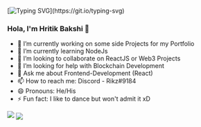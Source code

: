 [![Typing SVG](https://readme-typing-svg.herokuapp.com?color=%2336BCF7&size=40&vCenter=true&lines=Welcome+to+Hritik's+Github+Profile!)](https://git.io/typing-svg)

### Hola, I'm Hritik Bakshi 👋

- 🔭 I’m currently working on some side Projects for my Portfolio
- 🌱 I’m currently learning NodeJs
- 👯 I’m looking to collaborate on ReactJS or Web3 Projects
- 🤔 I’m looking for help with Blockchain Development
- 💬 Ask me about Frontend-Development (React)
- 📫 How to reach me: Discord - Rikz#9184
- 😄 Pronouns: He/His
- ⚡ Fun fact: I like to dance but won't admit it xD


<img src="https://github-readme-stats.vercel.app/api?username=hritikb27&&show_icons=true&title_color=ffffff&icon_color=bb2acf&text_color=daf7dc&bg_color=151515">

<img align="center" src="https://github-readme-stats.anuraghazra1.vercel.app/api/top-langs/?username=hritikb27&layout=compact&theme=radical" />
